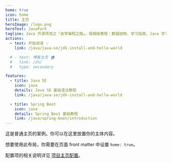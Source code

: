 ```yaml
---
home: true
icon: home
title: 主页
heroImage: /logo.png
heroText: JavaPark
tagline: Java 开源项目之「自学编程之路」，保姆级教程：数据结构、学习指南、Java 学习实战、程序人生、资源分享。
actions:
  - text: 开始阅读 💡
    link: /java/java-se/jdk-install-and-hello-world

  # - text: 博客主页 🏠
  #   link: /zh/
  #   type: secondary

features:
  - title: Java SE
    icon: java
    details: Java SE 基础语法教程
    link: /java/java-se/jdk-install-and-hello-world

  - title: Spring Boot
    icon: java
    details: Spring Boot 基础教程
    link: /java/spring-boot/introduction
---
```


这是普通主页的案例。你可以在这里放置你的主体内容。

想要使用此布局，你需要在页面 front matter 中设置 `home: true`。

配置项的相关说明详见 [项目主页配置](https://vuepress-theme-hope.github.io/v2/zh/guide/layout/home/)。
